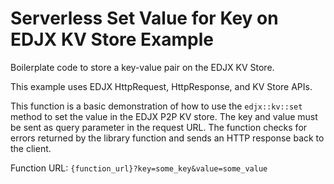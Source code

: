 <!--
title: .'SET value for a key on EDJX KV store'
description: 'Boilerplate code to set key on EDJX KV store'
platform: EDJX
language: C++
-->

# Serverless Set Value for Key on EDJX KV Store Example

Boilerplate code to store a key-value pair on the EDJX KV Store.

This example uses EDJX HttpRequest, HttpResponse, and KV Store APIs.

This function is a basic demonstration of how to use the `edjx::kv::set` method to set the value in the EDJX P2P KV store. The key and value must be sent as query parameter in the request URL. The function checks for errors returned by the library function and sends an HTTP response back to the client.

Function URL: `{function_url}?key=some_key&value=some_value`
